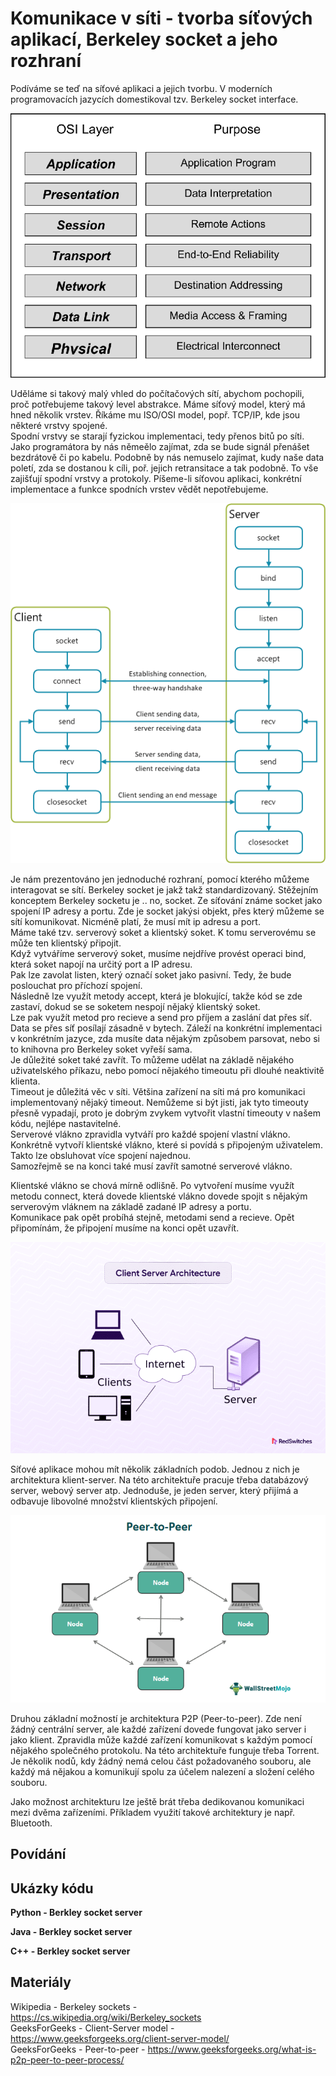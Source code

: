 Komunikace v síti - tvorba síťových aplikací, Berkeley socket a jeho rozhraní
===

Podíváme se teď na síťové aplikaci a jejich tvorbu. V moderních programovacích jazycích domestikoval tzv. Berkeley socket interface.     

![ISO/OSI](iso_osi_model.png)

Uděláme si takový malý vhled do počítačových sítí, abychom pochopili, proč potřebujeme takový level abstrakce. Máme síťový model, který má hned několik vrstev. Říkáme mu ISO/OSI model, popř. TCP/IP, kde jsou některé vrstvy spojené.              
Spodní vrstvy se starají fyzickou implementaci, tedy přenos bitů po síti. Jako programátora by nás němeělo zajímat, zda se bude signál přenášet bezdrátově či po kabelu. Podobně by nás nemuselo zajímat, kudy naše data poletí, zda se dostanou k cíli, poř. jejich retransitace a tak podobně. To vše zajišťují spodní vrstvy a protokoly. Píšeme-li síťovou aplikaci, konkrétní implementace a funkce spodních vrstev vědět nepotřebujeme.           

![Berkeley Socket](berkeley_socket.png)

Je nám prezentováno jen jednoduché rozhraní, pomocí kterého můžeme interagovat se sítí. Berkeley socket je jakž takž standardizovaný. Stěžejním konceptem Berkeley socketu je .. no, socket. Ze síťování známe socket jako spojení IP adresy a portu. Zde je socket jakýsi objekt, přes který můžeme se sítí komunikovat. Nicméně platí, že musí mít ip adresu a port.                  
Máme také tzv. serverový soket a klientský soket. K tomu serverovému se může ten klientský připojit.                
Když vytváříme serverový soket, musíme nejdříve provést operaci bind, která soket napojí na určitý port a IP adresu.        
Pak lze zavolat listen, který označí soket jako pasivní. Tedy, že bude poslouchat pro příchozí spojení.                 
Následně lze využít metody accept, která je blokující, takže kód se zde zastaví, dokud se se soketem nespojí nějaký klientský soket.            
Lze pak využít metod pro recieve a send pro příjem a zaslání dat přes síť. Data se přes síť posílají zásadně v bytech. Záleží na konkrétní implementaci v konkrétním jazyce, zda musíte data nějakým způsobem parsovat, nebo si to knihovna pro Berkeley soket vyřeší sama.             
Je důležité soket také zavřít. To můžeme udělat na základě nějakého uživatelského příkazu, nebo pomocí nějakého timeoutu při dlouhé neaktivitě klienta.                 
Timeout je důležitá věc v síti. Většina zařízení na síti má pro komunikaci implementovaný nějaký timeout. Nemůžeme si být jisti, jak tyto timeouty přesně vypadají, proto je dobrým zvykem vytvořit vlastní timeouty v našem kódu, nejlépe nastavitelné.                
Serverové vlákno zpravidla vytváří pro každé spojení vlastní vlákno. Konkrétně vytvoří klientské vlákno, které si povídá s připojeným uživatelem. Takto lze obsluhovat více spojení najednou.               
Samozřejmě se na konci také musí zavřít samotné serverové vlákno.

Klientské vlákno se chová mírně odlišně. Po vytvoření musíme využít metodu connect, která dovede klientské vlákno dovede spojit s nějakým serverovým vláknem na základě zadané IP adresy a portu.           
Komunikace pak opět probíhá stejně, metodami send a recieve. Opět připomínám, že připojení musíme na konci opět uzavřít.            

![Client-Server](client_server.png)

Síťové aplikace mohou mít několik základních podob. Jednou z nich je architektura klient-server. Na této architektuře pracuje třeba databázový server, webový server atp. Jednoduše, je jeden server, který přijímá a odbavuje libovolné množství klientských připojení.                

![Peer-to-peer](peer_to_peer.png)

Druhou základní možností je architektura P2P (Peer-to-peer). Zde není žádný centrální server, ale každé zařízení dovede fungovat jako server i jako klient. Zpravidla může každé zařízení komunikovat s každým pomocí nějakého společného protokolu. Na této architektuře funguje třeba Torrent. Je několik nodů, kdy žádný nemá celou část požadovaného souboru, ale každý má nějakou a komunikují spolu za účelem nalezení a složení celého souboru.

Jako možnost architekturu lze ještě brát třeba dedikovanou komunikaci mezi dvěma zařízeními. Příkladem využití takové architektury je např. Bluetooth.

Povídání
---

Ukázky kódu
---

**Python - Berkley socket server**

**Java - Berkley socket server**

**C++ - Berkley socket server**

Materiály
---

Wikipedia - Berkeley sockets - https://cs.wikipedia.org/wiki/Berkeley_sockets       
GeeksForGeeks - Client-Server model - https://www.geeksforgeeks.org/client-server-model/            
GeeksForGeeks - Peer-to-peer - https://www.geeksforgeeks.org/what-is-p2p-peer-to-peer-process/

